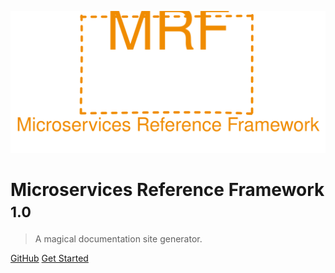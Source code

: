 ![logo](_media/mrf_logo.svg)

# Microservices Reference Framework <small>1.0</small>

> A magical documentation site generator.

[GitHub](https://github.com/MichalMoudry/microservices-reference-framework)
[Get Started](#microservices-reference-framework)

<!-- background color -->
<!--![color](#f0f0f0)-->